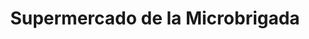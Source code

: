---
title: "Supermercado de la Microbrigada"
url: /ciudad-de-san-jose-de-las-lajas/supermercado-de-la-microbrigada/
shop: Supermarkt
---
